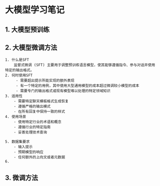 # 大模型学习笔记

## 1. 大模型预训练


## 2. 大模型微调方法

    1. 什么是SFT
        监督式微调 (SFT) 主要用于调整预训练语言模型，使其能够遵循指令、参与对话并使用特定的输出格式。
    2. 何时使用SFT
         - 需要超出提示所能实现的额外表现
         - 有一个特定的用例，其中使用大型通用模型的成本超过微调较小模型的成本
         - 需要专门的输出格式或现有模型难以处理的特定领域知识 
    3. 适用性
        - 需要特定聊天模板格式生成恢复
        - 遵循严格的输出模式
        - 在所有回复中保持一致的样式
    4. 使用场景
        - 使用特定行业的术语和概念
        - 遵循行业的特定指南
        - 妥善处理技术查询

    5. 数据集要求
        - 输入提示
        - 预期模型的响应
        - 任何额外的上向文或者元数据
    6. 


## 3. 微调方法

